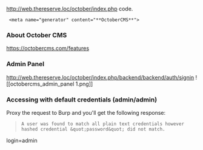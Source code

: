 http://web.thereserve.loc/october/index.php code.
```
 <meta name="generator" content="**OctoberCMS**">
```

### About October CMS
https://octobercms.com/features

### Admin Panel
http://web.thereserve.loc/october/index.php/backend/backend/auth/signin
![[octobercms_admin_panel 1.png]]

### Accessing with default credentials (admin/admin)
Proxy the request to Burp and you'll get the following response:
> `A user was found to match all plain text credentials however hashed credential &quot;password&quot; did not match.`

login=admin